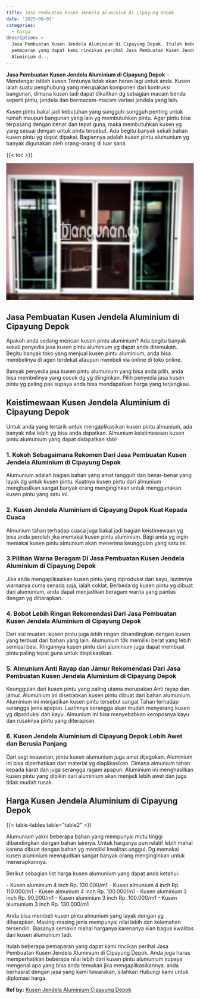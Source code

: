 ```yaml
---
title: Jasa Pembuatan Kusen Jendela Aluminium di Cipayung Depok
date: '2025-09-01'
categories:
  - harga
description: >-
  Jasa Pembuatan Kusen Jendela Aluminium di Cipayung Depok. Itulah beberapa
  pemaparan yang dapat kami rincikan perihal Jasa Pembuatan Kusen Jendela
  Aluminium d...
---
```


**Jasa Pembuatan Kusen Jendela Aluminium di Cipayung Depok** – Mendengar istileh kusen Tentunya tidak akan heran lagi untuk anda. Kusen ialah suatu penghubung yang merupakan komponen dari kontruksi bangunan, dimana kusen tadi dapat dikaitkan dg sebagian macam benda seperti pintu, jendela dan bermacam-macam variasi jendela yang lain.

Kusen pintu bakal jadi kebutuhan yang sungguh-sungguh penting untuk rumah maupun bangunan yang lain yg membutuhkan pintu. Agar pintu bisa terpasang dengan benar dan tepat guna, maka membutuhkan kusen yg yang sesuai dengan untuk pintu tersebut. Ada begitu banyak sekali bahan kusen pintu yg dapat dipakai. Bagiannya adalah kusen pintu alumunium yg banyak digunakan oleh orang-orang di luar sana.

{{< toc >}}

![Jasa Pembuatan Kusen Jendela Aluminium di Cipayung Depok](/images/harga-kusen-jendela-alumunium-04.png)

## Jasa Pembuatan Kusen Jendela Aluminium di Cipayung Depok

Apakah anda sedang mencari kusen pintu aluminium? Ada begitu banyak sekali penyedia jasa kusen pintu aluminium yg dapat anda ditemukan. Begitu banyak toko yang menjual kusen pintu aluminium, anda bisa membelinya di agen terdekat ataupun membeli via online di toko online.

Banyak penyedia jasa kusen pintu alumunium yang bisa anda pilih, anda bisa membelinya yang cocok dg yg diinginkan. Pilih penyedia jasa kusen pintu yg paling pas supaya anda bisa mendapatkan harga yang terjangkau.

## Keistimewaan Kusen Jendela Aluminium di Cipayung Depok

Untuk anda yang tertarik untuk mengaplikasikan kusen pintu almunium, ada banyak nilai lebih yg bisa anda dapatkan. Almunium keistimewaan kusen pintu alumunium yang dapat didapatkan sbb!

### 1\. Kokoh Sebagaimana Rekomen Dari Jasa Pembuatan Kusen Jendela Aluminium di Cipayung Depok

Alumunium adalah bagian bahan yang amat tangguh dan benar-benar yang layak dg untuk kusen pintu. Kuatnya kusen pintu dari almunium menghasilkan sangat banyak orang menginginkan untuk menggunakan kusen pintu yang satu ini.

### 2\. Kusen Jendela Aluminium di Cipayung Depok Kuat Kepada Cuaca

Almunium tahan terhadap cuaca juga bakal jadi bagian keistimewaan yg bisa anda peroleh jika memakai kusen pintu aluminium. Bagi anda yg ingin memakai kusen pintu almunium akan menerima keunggulan yang satu ini.

### 3.Pilihan Warna Beragam Di Jasa Pembuatan Kusen Jendela Aluminium di Cipayung Depok

Jika anda mengaplikasikan kusen pintu yang diproduksi dari kayu, lazimnya warnanya cuma senada saja, ialah coklat. Berbeda dg kusen pintu yg dibuat dari alumunium, anda dapat menjadikan beragam warna yang pantas dengan yg diharapkan.

### 4\. Bobot Lebih Ringan Rekomendasi Dari Jasa Pembuatan Kusen Jendela Aluminium di Cipayung Depok

Dari sisi muatan, kusen pintu juga lebih ringan dibandingkan dengan kusen yang terbuat dari bahan yang lain. Alumunium tdk memiliki berat yang lebih semisal besi. Ringannya kusen pintu dari aluminium juga dapat membuat pintu paling tepat guna untuk diaplikasikan.

### 5\. Almunium Anti Rayap dan Jamur Rekomendasi Dari Jasa Pembuatan Kusen Jendela Aluminium di Cipayung Depok

Keunggulan dari kusen pintu yang paling utama merupakan Anti rayap dan jamur. Alumunium ini disebabkan kusen pintu dibuat dari bahan alumunium. Aluminium ini menjadikan kusen pintu tersebut sangat Tahan terhadap serangga jenis apapun. Lazimnya serangga akan mudah menyerang kusen yg diproduksi dari kayu. Almunium ini bisa menyebabkan keroposnya kayu dan rusaknya pintu yang diterapkan.

### 6\. Kusen Jendela Aluminium di Cipayung Depok Lebih Awet dan Berusia Panjang

Dari segi keawetan, pintu kusen alumunium juga amat dijagokan. Aluminium ini bisa diperhatikan dari material yg diaplikasikan. Dimana almunium tahan kepada karat dan juga serangga ragam apapun. Aluminium ini menghasilkan kusen pintu yang dibikin dari aluminium akan menjadi lebih awet dan juga tidak mudah rusak.

## Harga Kusen Jendela Aluminium di Cipayung Depok

{{< table-tables table="table2" >}}

Alumunium yakni beberapa bahan yang mempunyai mutu tinggi dibandingkan dengan bahan lainnya. Untuk harganya pun relatif lebih mahal karena dibuat dengan bahan yg memiliki kwalitas unggul. Dg memakai kusen aluminium mewujudkan sangat banyak orang menginginkan untuk menerapkannya.

Berikut sebagian list harga kusen alumunium yang dapat anda ketahui:

\- Kusen aluminium 4 inch Rp. 130.000/m1 - Kusen almunium 4 inch Rp. 110.000/m1 - Kusen almunium 4 inch Rp. 100.000/m1 - Kusen aluminium 3 inch Rp. 90.000/m1 - Kusen aluminium 3 inch Rp. 100.000/m1 - Kusen alumunium 3 inch Rp. 130.000/m1

Anda bisa membeli kusen pintu almunium yang layak dengan yg diharapkan. Masing-masing jenis mempunyai nilai lebih dan kelemahan tersendiri. Biasanya semakin mahal harganya karenanya kian bagus kwalitas dari kusen alumunium tadi.

Itulah beberapa pemaparan yang dapat kami rincikan perihal Jasa Pembuatan Kusen Jendela Aluminium di Cipayung Depok. Anda juga harus memperhatikan beberapa nilai lebih dari kusen pintu alumunium supaya mengenal apa yang bisa anda temukan jika mengaplikasikannya. anda berhasrat dengan jasa yang kami tawarakan, silahkan Hubungi kami untuk diplomasi harga.

**Ref by:** [Kusen Jendela Aluminium Cipayung Depok](https://id.wikipedia.org/wiki/Kusen)
